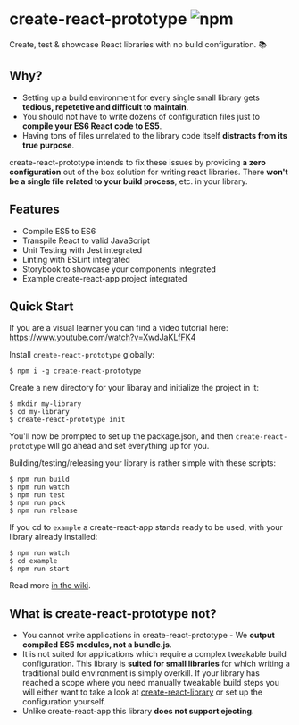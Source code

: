 # create-react-prototype ![npm](https://img.shields.io/npm/v/create-react-prototype.svg)

Create, test & showcase React libraries with no build configuration. 📚

## Why?

* Setting up a build environment for every single small library gets **tedious, repetetive and difficult to maintain**.
* You should not have to write dozens of configuration files just to **compile your ES6 React code to ES5**.
* Having tons of files unrelated to the library code itself **distracts from its true purpose**.

create-react-prototype intends to fix these issues by providing **a zero configuration** out of the box solution for writing react libraries. There **won't be a single file related to your build process**, etc. in your library.

## Features

* Compile ES5 to ES6
* Transpile React to valid JavaScript
* Unit Testing with Jest integrated
* Linting with ESLint integrated
* Storybook to showcase your components integrated
* Example create-react-app project integrated

## Quick Start

If you are a visual learner you can find a video tutorial here: https://www.youtube.com/watch?v=XwdJaKLfFK4

Install `create-react-prototype` globally:

```
$ npm i -g create-react-prototype
```

Create a new directory for your libaray and initialize the project in it:

```
$ mkdir my-library
$ cd my-library
$ create-react-prototype init
```

You'll now be prompted to set up the package.json, and then `create-react-prototype` will go ahead and set everything up for you.

Building/testing/releasing your library is rather simple with these scripts:

```
$ npm run build
$ npm run watch
$ npm run test
$ npm run pack
$ npm run release
```

If you cd to `example` a create-react-app stands ready to be used, with your library already installed:

```
$ npm run watch
$ cd example
$ npm run start
```

Read more [in the wiki](https://github.com/PatrickSachs/create-react-prototype/wiki).

## What is create-react-prototype **not**?

* You cannot write applications in create-react-prototype - We **output compiled ES5 modules, not a bundle.js**.
* It is not suited for applications which require a complex tweakable build configuration. This library is **suited for small libraries** for which writing a traditional build environment is simply overkill.
  If your library has reached a scope where you need manually tweakable build steps you will either want to take a look at [create-react-library](https://www.npmjs.com/package/create-react-library) or set up the configuration yourself.
* Unlike create-react-app this library **does not support ejecting**.
